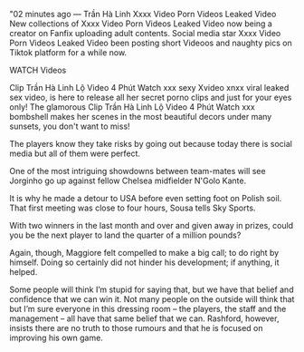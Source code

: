 "02 minutes ago — Trần Hà Linh Xxxx Video Porn Videos Leaked Video New collections of Xxxx Video Porn Videos Leaked Video now being a creator on Fanfix uploading adult contents. Social media star Xxxx Video Porn Videos Leaked Video been posting short Videoos and naughty pics on Tiktok platform for a while now.

WATCH Videos

Clip Trần Hà Linh Lộ Video 4 Phút Watch xxx sexy Xvideo xnxx viral leaked sex video, is here to release all her secret porno clips and just for your eyes only! The glamorous Clip Trần Hà Linh Lộ Video 4 Phút Watch xxx bombshell makes her scenes in the most beautiful decors under many sunsets, you don't want to miss!

The players know they take risks by going out because today there is social media but all of them were perfect.

One of the most intriguing showdowns between team-mates will see Jorginho go up against fellow Chelsea midfielder N'Golo Kante.

It is why he made a detour to USA before even setting foot on Polish soil. That first meeting was close to four hours, Sousa tells Sky Sports.

With two winners in the last month and over and given away in prizes, could you be the next player to land the quarter of a million pounds?

Again, though, Maggiore felt compelled to make a big call; to do right by himself. Doing so certainly did not hinder his development; if anything, it helped.

Some people will think I’m stupid for saying that, but we have that belief and confidence that we can win it. Not many people on the outside will think that but I’m sure everyone in this dressing room – the players, the staff and the management – all have that same belief that we can. Rashford, however, insists there are no truth to those rumours and that he is focused on improving his own game.

